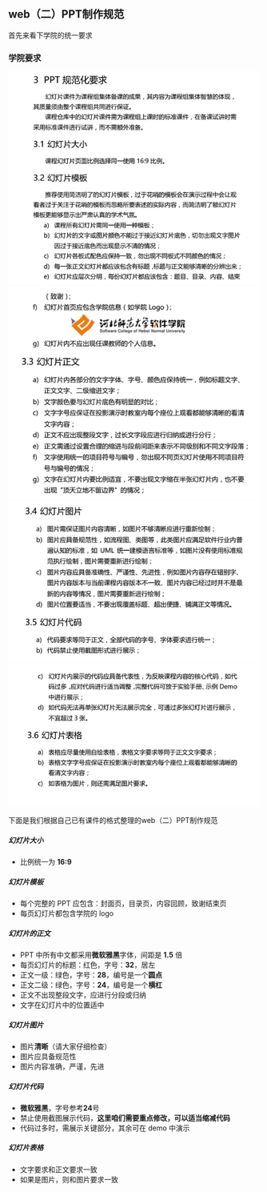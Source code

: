 ## web（二）PPT制作规范

首先来看下学院的统一要求

### 学院要求

![ppt1](./img/PPT1.png)
![ppt2](./img/PPT2.png)
![ppt3](./img/PPT3.png)
![ppt4](./img/PPT4.png)

下面是我们根据自己已有课件的格式整理的web（二）PPT制作规范

##### 幻灯片大小

- 比例统一为 **16:9**

##### 幻灯片模板

- 每个完整的 PPT 应包含：封面页，目录页，内容回顾，致谢结束页
- 每页幻灯片都包含学院的 logo

##### 幻灯片的正文

- PPT 中所有中文都采用**微软雅黑**字体，间距是 **1.5** 倍
- 每页幻灯片的标题：红色，字号：**32**，居左
- 正文一级：绿色，字号：**28**，编号是一个**圆点**
- 正文二级：绿色，字号：**24**，编号是一个**横杠**
- 正文不出现整段文字，应进行分段或归纳
- 文字在幻灯片中的位置适中

##### 幻灯片图片

- 图片**清晰**（请大家仔细检查）
- 图片应具备规范性
- 图片内容准确，严谨，先进

##### 幻灯片代码

- **微软雅黑**，字号参考**24**号
- 禁止使用截图展示代码，**这里咱们需要重点修改，可以适当缩减代码**
- 代码过多时，需展示关键部分，其余可在 demo 中演示

##### 幻灯片表格

- 文字要求和正文要求一致
- 如果是图片，则和图片要求一致



